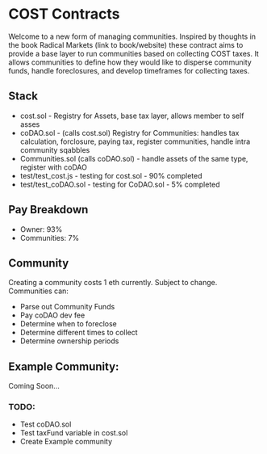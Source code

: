 # COST Contracts

Welcome to a new form of managing communities. Inspired by thoughts in the book Radical Markets (link to book/website) these contract aims to provide a base layer to run communities based on collecting COST taxes. It allows communities to define how they would like to disperse community funds, handle foreclosures, and develop timeframes for collecting taxes. 

## Stack
* cost.sol - Registry for Assets, base tax layer, allows member to self asses
* coDAO.sol - (calls cost.sol) Registry for Communities: handles tax calculation, forclosure, paying tax, register communities, handle intra community sqabbles
* Communities.sol (calls coDAO.sol) - handle assets of the same type, register with coDAO
* test/test_cost.js - testing for cost.sol - 90% completed
* test/test_coDAO.sol - testing for CoDAO.sol - 5% completed


## Pay Breakdown
* Owner:      93%
* Communities: 7%

## Community
Creating a community costs 1 eth currently. Subject to change.
Communities can: 
- Parse out Community Funds
- Pay coDAO dev fee 
- Determine when to foreclose
- Determine different times to collect
- Determine ownership periods

## Example Community:
Coming Soon...

### TODO:
* Test coDAO.sol
* Test taxFund variable in cost.sol
* Create Example community
